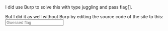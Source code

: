 I did use Burp to solve this with type juggling and pass flag[].

But I did it as well without Burp by editing the source code of the site to this:
<input name="flag[]" class="form-control" type="text" placeholder="Guessed flag">